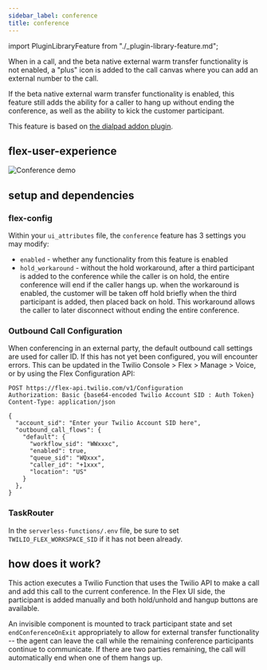 ```yaml
---
sidebar_label: conference
title: conference
---
```

import PluginLibraryFeature from "./_plugin-library-feature.md";

<PluginLibraryFeature />

When in a call, and the beta native external warm transfer functionality is not enabled, a "plus" icon is added to the call canvas where you can add an external number to the call.

If the beta native external warm transfer functionality is enabled, this feature still adds the ability for a caller to hang up without ending the conference, as well as the ability to kick the customer participant.

This feature is based on [the dialpad addon plugin](https://github.com/twilio-professional-services/flex-dialpad-addon-plugin).

## flex-user-experience

![Conference demo](/img/features/conference/conference.gif)

## setup and dependencies

### flex-config

Within your `ui_attributes` file, the `conference` feature has 3 settings you may modify:

- `enabled` - whether any functionality from this feature is enabled
- `hold_workaround` - without the hold workaround, after a third participant is added to the conference while the caller is on hold, the entire conference will end if the caller hangs up. when the workaround is enabled, the customer will be taken off hold briefly when the third participant is added, then placed back on hold. This workaround allows the caller to later disconnect without ending the entire conference.

### Outbound Call Configuration

When conferencing in an external party, the default outbound call settings are used for caller ID. If this has not yet been configured, you will encounter errors. This can be updated in the Twilio Console > Flex > Manage > Voice, or by using the Flex Configuration API:

```
POST https://flex-api.twilio.com/v1/Configuration
Authorization: Basic {base64-encoded Twilio Account SID : Auth Token}
Content-Type: application/json

{
  "account_sid": "Enter your Twilio Account SID here",
  "outbound_call_flows": {
    "default": {
      "workflow_sid": "WWxxxc",
      "enabled": true,
      "queue_sid": "WQxxx",
      "caller_id": "+1xxx",
      "location": "US"
    }
  },
}
```

### TaskRouter

In the `serverless-functions/.env` file, be sure to set `TWILIO_FLEX_WORKSPACE_SID` if it has not been already.

## how does it work?

This action executes a Twilio Function that uses the Twilio API to make a call and add this call to the current conference. In the Flex UI side, the participant is added manually and both hold/unhold and hangup buttons are available.

An invisible component is mounted to track participant state and set `endConferenceOnExit` appropriately to allow for external transfer functionality -- the agent can leave the call while the remaining conference participants continue to communicate. If there are two parties remaining, the call will automatically end when one of them hangs up.

